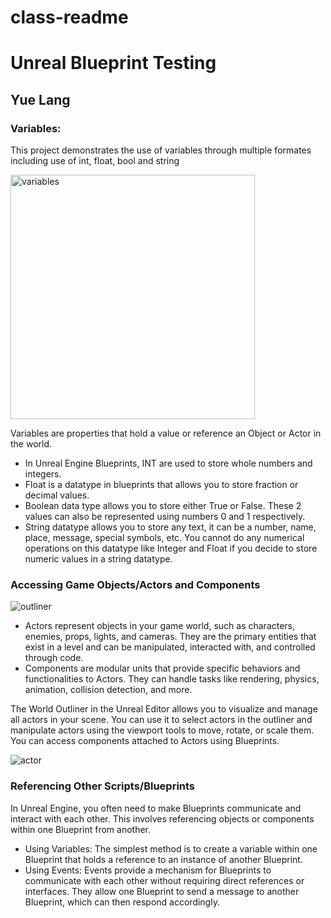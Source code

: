 # class-readme
 
<h1> Unreal Blueprint Testing </h1>
<h2> Yue Lang </h2>

<h3> Variables: </h3>

<p>
This project demonstrates the use of variables through multiple formates including use of int, float, bool and string 

</p>
<img width="391" alt="variables" src="https://github.com/user-attachments/assets/57dd2880-eab7-43dc-97ec-226f74699d4a">

<p>Variables are properties that hold a value or reference an Object or Actor in the world.</p>

<ul>
  <li>In Unreal Engine Blueprints, INT are used to store whole numbers and integers.</li>
  <li>Float is a datatype in blueprints that allows you to store fraction or decimal values.</li>
  <li>Boolean data type allows you to store either True or False. These 2 values can also be represented using numbers 0 and 1 respectively.</li>
 <li>String datatype allows you to store any text, it can be a number, name, place, message, special symbols, etc. You cannot do any numerical operations on this datatype like Integer and Float if you decide to store numeric values in a string datatype.</li>
</ul>


<h3>Accessing Game Objects/Actors and Components</h3>

![outliner](https://github.com/user-attachments/assets/510322d2-03e2-4b41-ab6a-7f420dc17782)


<ul>
 <li>Actors represent objects in your game world, such as characters, enemies, props, lights, and cameras. They are the primary entities that exist in a level and can be manipulated, interacted with, and controlled through code.</li>
 <li> Components are modular units that provide specific behaviors and functionalities to Actors. They can handle tasks like rendering, physics, animation, collision detection, and more.</li>
</ul>
<p>
 The World Outliner in the Unreal Editor allows you to visualize and manage all actors in your scene. You can use it to select actors in the outliner and manipulate actors using the viewport tools to move, rotate, or scale them.
 You can access components attached to Actors using Blueprints.
</p>

![actor](https://github.com/user-attachments/assets/a52daa04-719c-4812-85e4-45c6199442ca)


<h3>Referencing Other Scripts/Blueprints</h3>

<p>
 In Unreal Engine, you often need to make Blueprints communicate and interact with each other. This involves referencing objects or components within one Blueprint from another. 
</p>

<ul>
 <li> Using Variables: The simplest method is to create a variable within one Blueprint that holds a reference to an instance of another Blueprint.</li>
 <li>Using Events: Events provide a mechanism for Blueprints to communicate with each other without requiring direct references or interfaces. They allow one Blueprint to send a message to another Blueprint, which can then respond accordingly.</ul>


